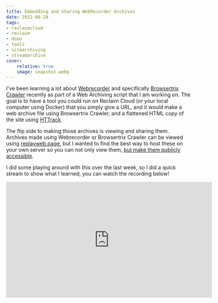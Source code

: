 ```yaml
---
title: Embedding and Sharing WebRecorder Archives
date: 2022-06-10
tags:
- reclaimcloud
- reclaim
- dooo
- tools
- sitearchiving
- streamarchive
cover:
    relative: true
    image: snapshot.webp
---
```


I've been learning a lot about [Webrecorder](https://webrecorder.net/) and specifically [Browsertrix Crawler](https://webrecorder.net/tools#browsertrix) recently as part of a Web Archiving script that I am working on. The goal is to have a tool you could run on Reclaim Cloud (or your local computer using Docker) that you simply give a URL, and it would make a web archive file using Browsertrix Crawler, and a flattened HTML copy of the site using [HTTrack](https://www.httrack.com/).

The flip side to making those archives is viewing and sharing them. Archives made using Webrecorder or Browsertrix Crawler can be viewed using [replayweb.page](https://replayweb.page/), but I wanted to find the best way to host these on your own server so you can not only view them, [but make them publicly accessible](https://replayweb.page/docs/embedding).

I did some playing around with this over the last week, so I did a quick stream to show what I learned, you can watch the recording below!

<iframe title="Embedding and Sharing Webrecorder site archives!" src="https://video.jadin.me/videos/embed/dcdf1007-b1a3-41ff-bfe8-0542cec6f585" allowfullscreen="" sandbox="allow-same-origin allow-scripts allow-popups" width="560" height="315" frameborder="0"></iframe>